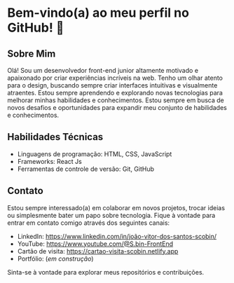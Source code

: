 # Bem-vindo(a) ao meu perfil no GitHub! 👋

## Sobre Mim
Olá! Sou um desenvolvedor front-end junior altamente motivado e apaixonado por criar experiências incríveis na web.
Tenho um olhar atento para o design, buscando sempre criar interfaces intuitivas e visualmente atraentes. Estou sempre aprendendo e explorando novas tecnologias para melhorar minhas habilidades e conhecimentos.
Estou sempre em busca de novos desafios e oportunidades para expandir meu conjunto de habilidades e conhecimentos.

## Habilidades Técnicas
- Linguagens de programação: HTML, CSS, JavaScript
- Frameworks: React Js
- Ferramentas de controle de versão: Git, GitHub

## Contato
Estou sempre interessado(a) em colaborar em novos projetos, trocar ideias ou simplesmente bater um papo sobre tecnologia. Fique à vontade para entrar em contato comigo através dos seguintes canais:

- LinkedIn: https://www.linkedin.com/in/joão-vitor-dos-santos-scobin/
- YouTube: https://www.youtube.com/@S.bin-FrontEnd
- Cartão de visita: https://cartao-visita-scobin.netlify.app
- Portfólio: (*em construção*)

Sinta-se à vontade para explorar meus repositórios e contribuições. 
